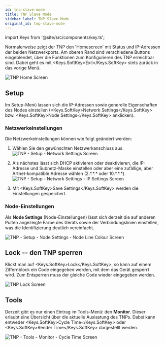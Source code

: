 ```yaml
---
id: tnp-slave-mode
title: TNP Slave Mode
sidebar_label: TNP Slave Mode
original_id: tnp-slave-mode
---
```


import Keys from '@site/src/components/key.ts';

Normalerweise zeigt der TNP den 'Homescreen' mit Status und IP-Adressen
der beiden Netzwerkports. Am oberen Rand sind verschiedene Buttons
eingeblendet, über die Funktionen zum Konfigurieren des TNP erreichbar
sind. Dabei geht es mit <Keys.SoftKey>Exit</Keys.SoftKey> stets zurück in das vorige Menü.

![TNP Home Screen](/docs/images/TNP-Home-Screen.png)

Setup
-----

Im Setup-Menü lassen sich die IP-Adressen sowie generelle Eigenschaften
des Nodes einstellen (<Keys.SoftKey>Network Settings</Keys.SoftKey> bzw. <Keys.SoftKey>Node Settings</Keys.SoftKey> anklicken).

### Netzwerkeinstellungen

Die Netzwerkeinstellungen können wie folgt geändert werden:

1. Wählen Sie den gewünschten Netzwerkanschluss aus.\
   ![TNP - Setup - Network Settings Screen](/docs/images/TNP-Setup-Network-Settings-Screen.png)

2. Als nächstes lässt sich DHCP aktivieren oder deaktivieren, die
   IP-Adresse und Subnetz-Maske einstellen oder aber eine zufällige, aber
   Artnet-kompatible Adresse wählen (2.\*.\*.\* oder 10.\*.\*.\*).\
   ![TNP - Setup - Network Settings - IP Settings Screen](/docs/images/TNP-Setup-Network-Settings-IP-Settings-Screen.png)

3. Mit <Keys.SoftKey>Save Settings</Keys.SoftKey> werden die Einstellungen gespeichert.

### Node-Einstellungen

Als <strong>Node Settings</strong> (Node-Einstellungen) lässt sich derzeit die auf anderen Pulten
angezeigte Farbe des Geräts sowie der Verbindungslinien einstellen, was
die Identifizierung deutlich vereinfacht.

![TNP - Setup - Node Settings - Node Line Colour Screen](/docs/images/TNP-Setup-Node-Settings-Node-Line-Colour-Screen.png)

Lock -- den TNP sperren
-----------------------

Klickt man auf <Keys.SoftKey>Lock</Keys.SoftKey>, so kann auf einem Ziffernblock ein Code
eingegeben werden, mit dem das Gerät gesperrt wird. Zum Entsperren muss
der gleiche Code wieder eingegeben werden.

![TNP Lock Screen](/docs/images/TNP-Lock-Screen.png)

Tools
-----

Derzeit gibt es nur einen Eintrag im Tools-Menü: den <strong>Monitor</strong>. Dieser
erlaubt eine Übersicht über die aktuelle Auslastung des TNPs. Dabei kann
entweder <Keys.SoftKey>Cycle Time</Keys.SoftKey> oder <Keys.SoftKey>Render Time</Keys.SoftKey> dargestellt werden.

![TNP - Tools - Monitor - Cycle Time Screen](/docs/images/TNP-Tools-Monitor-Cycle-Time-Screen.png)


